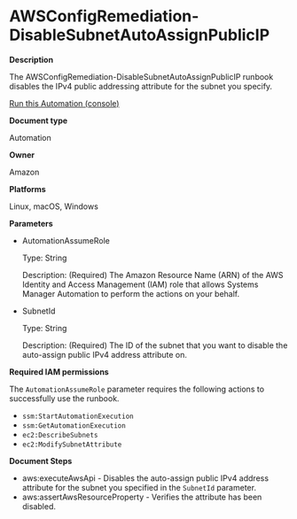 # AWSConfigRemediation\-DisableSubnetAutoAssignPublicIP<a name="automation-aws-disable-subnet-auto-public-ip"></a>

**Description**

The AWSConfigRemediation\-DisableSubnetAutoAssignPublicIP runbook disables the IPv4 public addressing attribute for the subnet you specify\.

[Run this Automation \(console\)](https://console.aws.amazon.com/systems-manager/automation/execute/AWSConfigRemediation-DisableSubnetAutoAssignPublicIP)

**Document type**

Automation

**Owner**

Amazon

**Platforms**

Linux, macOS, Windows

**Parameters**
+ AutomationAssumeRole

  Type: String

  Description: \(Required\) The Amazon Resource Name \(ARN\) of the AWS Identity and Access Management \(IAM\) role that allows Systems Manager Automation to perform the actions on your behalf\.
+ SubnetId

  Type: String

  Description: \(Required\) The ID of the subnet that you want to disable the auto\-assign public IPv4 address attribute on\.

**Required IAM permissions**

The `AutomationAssumeRole` parameter requires the following actions to successfully use the runbook\.
+ `ssm:StartAutomationExecution`
+ `ssm:GetAutomationExecution`
+ `ec2:DescribeSubnets`
+ `ec2:ModifySubnetAttribute`

**Document Steps**
+ aws:executeAwsApi \- Disables the auto\-assign public IPv4 address attribute for the subnet you specified in the `SubnetId` parameter\.
+ aws:assertAwsResourceProperty \- Verifies the attribute has been disabled\.